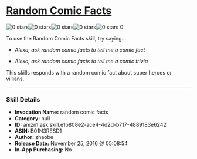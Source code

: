 # [Random Comic Facts](http://alexa.amazon.com/#skills/amzn1.ask.skill.e1b808e2-ace4-4d2d-b717-4889183e6242)
![0 stars](../../images/ic_star_border_black_18dp_1x.png)![0 stars](../../images/ic_star_border_black_18dp_1x.png)![0 stars](../../images/ic_star_border_black_18dp_1x.png)![0 stars](../../images/ic_star_border_black_18dp_1x.png)![0 stars](../../images/ic_star_border_black_18dp_1x.png) 0

To use the Random Comic Facts skill, try saying...

* *Alexa, ask random comic facts to tell me a comic fact*

* *Alexa, ask random comic facts to tell me a comic trivia*

This skills responds with a random comic fact about super heroes or villians.

***

### Skill Details

* **Invocation Name:** random comic facts
* **Category:** null
* **ID:** amzn1.ask.skill.e1b808e2-ace4-4d2d-b717-4889183e6242
* **ASIN:** B01N3RESD1
* **Author:** zhaobe
* **Release Date:** November 25, 2016 @ 05:08:54
* **In-App Purchasing:** No
